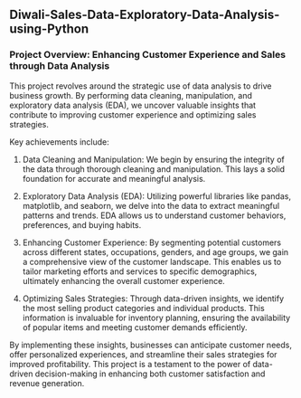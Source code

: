 ## Diwali-Sales-Data-Exploratory-Data-Analysis-using-Python

### Project Overview: Enhancing Customer Experience and Sales through Data Analysis
This project revolves around the strategic use of data analysis to drive business growth. By performing data cleaning, manipulation, and exploratory data analysis (EDA), we uncover valuable insights that contribute to improving customer experience and optimizing sales strategies.

Key achievements include:

1. Data Cleaning and Manipulation: We begin by ensuring the integrity of the data through thorough cleaning and manipulation. This lays a solid foundation for accurate and meaningful analysis.

2. Exploratory Data Analysis (EDA): Utilizing powerful libraries like pandas, matplotlib, and seaborn, we delve into the data to extract meaningful patterns and trends. EDA allows us to understand customer behaviors, preferences, and buying habits.

3. Enhancing Customer Experience: By segmenting potential customers across different states, occupations, genders, and age groups, we gain a comprehensive view of the customer landscape. This enables us to tailor marketing efforts and services to specific demographics, ultimately enhancing the overall customer experience.

4. Optimizing Sales Strategies: Through data-driven insights, we identify the most selling product categories and individual products. This information is invaluable for inventory planning, ensuring the availability of popular items and meeting customer demands efficiently.

By implementing these insights, businesses can anticipate customer needs, offer personalized experiences, and streamline their sales strategies for improved profitability. This project is a testament to the power of data-driven decision-making in enhancing both customer satisfaction and revenue generation.
